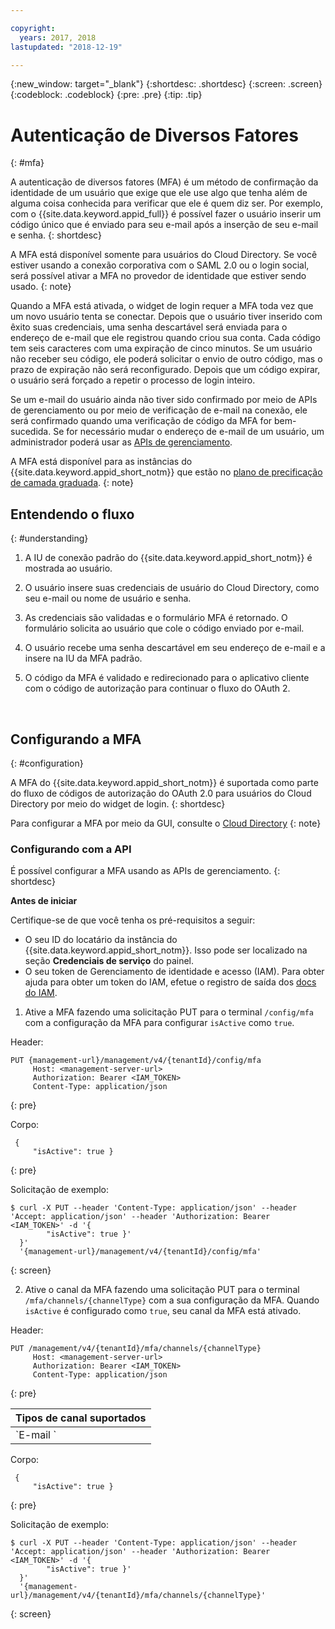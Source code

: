 ```yaml
---

copyright:
  years: 2017, 2018
lastupdated: "2018-12-19"

---
```


{:new_window: target="_blank"}
{:shortdesc: .shortdesc}
{:screen: .screen}
{:codeblock: .codeblock}
{:pre: .pre}
{:tip: .tip}


# Autenticação de Diversos Fatores
{: #mfa}

A autenticação de diversos fatores (MFA) é um método de confirmação da identidade de um
usuário que exige que ele use algo que tenha além de alguma coisa conhecida para
verificar que ele é quem diz ser. Por exemplo, com o {{site.data.keyword.appid_full}} é possível fazer o
usuário inserir um código único que é enviado para seu e-mail após a inserção de seu e-mail e senha.
{: shortdesc}

A MFA está disponível somente para usuários do Cloud Directory. Se você estiver usando a conexão corporativa com o SAML
2.0 ou o login social, será possível ativar a MFA no provedor de identidade que estiver sendo usado.
{: note}

Quando a MFA está ativada, o widget de login requer a MFA toda vez que um novo usuário tenta se conectar. Depois
que o usuário tiver inserido com êxito suas credenciais, uma senha descartável será enviada para o endereço de e-mail
que ele registrou quando criou sua conta. Cada código tem seis caracteres com uma expiração de cinco minutos. Se um
usuário não receber seu código, ele poderá solicitar o envio de outro código, mas o prazo de expiração não
será reconfigurado. Depois que um código expirar, o usuário será forçado a repetir o processo de login inteiro.

Se um e-mail do usuário ainda não tiver sido confirmado por meio de APIs de gerenciamento ou por meio de verificação de
e-mail na conexão, ele será confirmado quando uma verificação de código da MFA for bem-sucedida. Se for necessário
mudar o endereço de e-mail de um usuário, um administrador poderá usar as
[APIs de gerenciamento](https://appid-management.ng.bluemix.net/swagger-ui/#!/Cloud_Directory_Users/updateCloudDirectoryUser).

A MFA está disponível para as instâncias do {{site.data.keyword.appid_short_notm}} que estão no
[plano de precificação de camada graduada](faq.html#pricing).
{: note}

## Entendendo o fluxo
{: #understanding}



1. A IU de conexão padrão do {{site.data.keyword.appid_short_notm}} é mostrada ao usuário.

2. O usuário insere suas credenciais de usuário do Cloud Directory, como seu e-mail ou nome de usuário e senha.

3. As credenciais são validadas e o formulário MFA é retornado. O formulário solicita ao usuário que cole o código enviado
por e-mail.

4. O usuário recebe uma senha descartável em seu endereço de e-mail e a insere na IU da MFA padrão.

5. O código da MFA é validado e redirecionado para o aplicativo cliente com o código de autorização para continuar o fluxo
do OAuth 2.


</br>

## Configurando a MFA
{: #configuration}

A MFA do {{site.data.keyword.appid_short_notm}} é suportada como parte do fluxo de códigos de autorização
do OAuth 2.0 para usuários do Cloud Directory por meio do widget de login.
{: shortdesc}

Para configurar a MFA por meio da GUI, consulte o [Cloud Directory](cloud-directory.html)
{: note}

### Configurando com a API

É possível configurar a MFA usando as APIs de gerenciamento.
{: shortdesc}

**Antes de iniciar**

Certifique-se de que você tenha os pré-requisitos a seguir:

* O seu ID do locatário da instância do {{site.data.keyword.appid_short_notm}}. Isso pode ser localizado na seção **Credenciais de serviço** do painel.
* O seu token de Gerenciamento de identidade e acesso (IAM). Para obter ajuda para obter um token do IAM, efetue o registro de saída dos [docs do IAM](/docs/iam/apikey_iamtoken.html).


1. Ative a MFA fazendo uma solicitação PUT para o terminal `/config/mfa` com a configuração da MFA
para configurar `isActive` como `true`.

  Header:
  ```
  PUT {management-url}/management/v4/{tenantId}/config/mfa
       Host: <management-server-url>
       Authorization: Bearer <IAM_TOKEN>
       Content-Type: application/json
  ```
  {: pre}

  Corpo:
  ```
   {
       "isActive": true }
  ```
  {: pre}

  Solicitação de exemplo:
  ```
  $ curl -X PUT --header 'Content-Type: application/json' --header 'Accept: application/json' --header 'Authorization: Bearer <IAM_TOKEN>' -d '{
          "isActive": true }'
    }'
    '{management-url}/management/v4/{tenantId}/config/mfa'
  ```
  {: screen}

2. Ative o canal da MFA fazendo uma solicitação PUT para o terminal `/mfa/channels/{channelType}` com a
sua configuração da MFA. Quando `isActive` é configurado como `true`, seu canal da MFA está ativado.

  Header:
  ```
  PUT /management/v4/{tenantId}/mfa/channels/{channelType}
       Host: <management-server-url>
       Authorization: Bearer <IAM_TOKEN>
       Content-Type: application/json
  ```
  {: pre}

  <table>
    <thead>
      <th colspan=3>Tipos de canal suportados</th>
    </thead>
    <tbody>
      <tr>
        <td>`E-mail
`</td>
      </tr>
    </tbody>
  </table>

  Corpo:
  ```
   {
       "isActive": true }
  ```
  {: pre}

  Solicitação de exemplo:
  ```
  $ curl -X PUT --header 'Content-Type: application/json' --header 'Accept: application/json' --header 'Authorization: Bearer <IAM_TOKEN>' -d '{
          "isActive": true }'
    }'
    '{management-url}/management/v4/{tenantId}/mfa/channels/{channelType}'
  ```
  {: screen}

</br>
